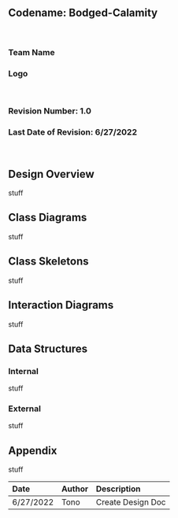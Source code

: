 ## Codename: Bodged-Calamity
<br />

### Team Name
### Logo
<br />

### Revision Number: 1.0
### Last Date of Revision: 6/27/2022
<br />

## Design Overview
stuff
<br />

## Class Diagrams
stuff
<br />

## Class Skeletons
stuff
<br />

## Interaction Diagrams
stuff
<br />

## Data Structures
### Internal
stuff
### External
stuff
<br />

## Appendix
stuff
<br />

| Date        | Author      | Description           |
| :---        |    :---     |    :---               |
| 6/27/2022   | Tono        | Create Design Doc     |
